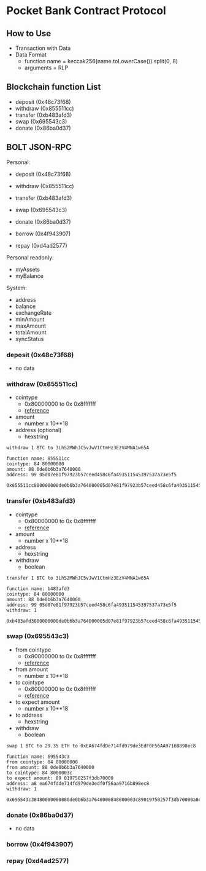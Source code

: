 # Pocket Bank Contract Protocol
## How to Use
- Transaction with Data
- Data Format
  - function name = keccak256(name.toLowerCase()).split(0, 8)
  - arguments = RLP

## Blockchain function List
- deposit (0x48c73f68)
- withdraw (0x855511cc)
- transfer (0xb483afd3)
- swap (0x695543c3)
- donate (0x86ba0d37)

## BOLT JSON-RPC
Personal:
- deposit (0x48c73f68)
- withdraw (0x855511cc)
- transfer (0xb483afd3)
- swap (0x695543c3)
- donate (0x86ba0d37)

- borrow (0x4f943907)
- repay (0xd4ad2577)

Personal readonly:
- myAssets
- myBalance

System:
- address
- balance
- exchangeRate
- minAmount
- maxAmount
- totalAmount
- syncStatus

### deposit (0x48c73f68)
- no data

### withdraw (0x855511cc)
- cointype
  - 0x80000000 to 0x 0x8fffffff
  - [reference](https://github.com/satoshilabs/slips/blob/master/slip-0044.md)
- amount
  - number x 10**18
- address (optional)
  - hexstring

```
withdraw 1 BTC to 3LhS2MWhJC5vJwV1CtmHz3EzV4MNA1w65A

function name: 855511cc
cointype: 84 80000000
amount: 88 0de0b6b3a7640000
address: 99 05d07e81f97923b57ceed458c6fa493511545397537a73e5f5

0x855511cc800000000de0b6b3a764000005d07e81f97923b57ceed458c6fa493511545397537a73e5f5
```

### transfer (0xb483afd3)
- cointype
  - 0x80000000 to 0x 0x8fffffff
  - [reference](https://github.com/satoshilabs/slips/blob/master/slip-0044.md)
- amount
  - number x 10**18
- address
  - hexstring
- withdraw
  - boolean

```
transfer 1 BTC to 3LhS2MWhJC5vJwV1CtmHz3EzV4MNA1w65A

function name: b483afd3
cointype: 84 80000000
amount: 88 0de0b6b3a7640000
address: 99 05d07e81f97923b57ceed458c6fa493511545397537a73e5f5
withdraw: 1

0xb483afd3800000000de0b6b3a764000005d07e81f97923b57ceed458c6fa493511545397537a73e5f501
```

### swap (0x695543c3)
- from cointype
  - 0x80000000 to 0x 0x8fffffff
  - [reference](https://github.com/satoshilabs/slips/blob/master/slip-0044.md)
- from amount
  - number x 10**18
- to cointype
  - 0x80000000 to 0x 0x8fffffff
  - [reference](https://github.com/satoshilabs/slips/blob/master/slip-0044.md)
- to expect amount
  - number x 10**18
- to address
  - hexstring
- withdraw
  - boolean

```
swap 1 BTC to 29.35 ETH to 0xEA674fdDe714fd979de3EdF0F56AA9716B898ec8

function name: 695543c3
from cointype: 84 80000000
from amount: 88 0de0b6b3a7640000
to cointype: 84 8000003c
to expect amount: 89 019750257f3db70000
address: a8 ea674fdde714fd979de3edf0f56aa9716b898ec8
withdraw: 1

0x695543c38480000000880de0b6b3a7640000848000003c89019750257f3db70000a8ea674fdde714fd979de3edf0f56aa9716b898ec801
```

### donate (0x86ba0d37)
- no data

### borrow (0x4f943907)


### repay (0xd4ad2577)
